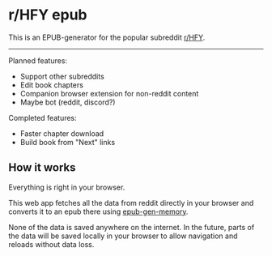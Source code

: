 # r/HFY epub

This is an EPUB-generator for the popular subreddit [r/HFY](https://reddit.com/r/HFY).

---

Planned features:
- Support other subreddits
- Edit book chapters
- Companion browser extension for non-reddit content
- Maybe bot (reddit, discord?)

Completed features:
- Faster chapter download
- Build book from "Next" links


## How it works

Everything is right in your browser.

This web app fetches all the data from reddit directly in your browser and converts it to an epub there using [epub-gen-memory](https://github.com/cpiber/epub-gen-memory).

None of the data is saved anywhere on the internet. In the future, parts of the data will be saved locally in your browser to allow navigation and reloads without data loss.
